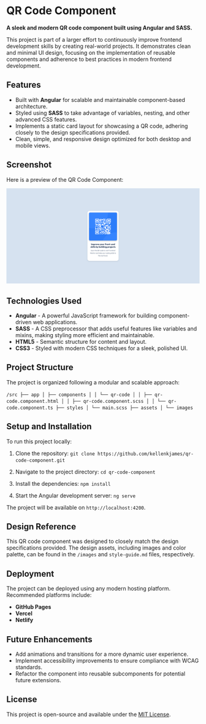 # QR Code Component

**A sleek and modern QR code component built using Angular and SASS.**

This project is part of a larger effort to continuously improve frontend development skills by creating real-world projects. It demonstrates clean and minimal UI design, focusing on the implementation of reusable components and adherence to best practices in modern frontend development.

## Features

- Built with **Angular** for scalable and maintainable component-based architecture.
- Styled using **SASS** to take advantage of variables, nesting, and other advanced CSS features.
- Implements a static card layout for showcasing a QR code, adhering closely to the design specifications provided.
- Clean, simple, and responsive design optimized for both desktop and mobile views.

## Screenshot

Here is a preview of the QR Code Component:

![QR Code Component Screenshot](./qr-code-component/src/assets/final-screenshot.png)

## Technologies Used

- **Angular** - A powerful JavaScript framework for building component-driven web applications.
- **SASS** - A CSS preprocessor that adds useful features like variables and mixins, making styling more efficient and maintainable.
- **HTML5** - Semantic structure for content and layout.
- **CSS3** - Styled with modern CSS techniques for a sleek, polished UI.

## Project Structure

The project is organized following a modular and scalable approach:

`/src ├── app │ ├── components │ │ └── qr-code │ │ ├── qr-code.component.html │ │ ├── qr-code.component.scss │ │ └── qr-code.component.ts ├── styles │ └── main.scss ├── assets │ └── images`

## Setup and Installation

To run this project locally:

1. Clone the repository: `git clone https://github.com/kellenkjames/qr-code-component.git`

2. Navigate to the project directory: `cd qr-code-component`

3. Install the dependencies: `npm install`

4. Start the Angular development server: `ng serve`

The project will be available on `http://localhost:4200`.

## Design Reference

This QR code component was designed to closely match the design specifications provided. The design assets, including images and color palette, can be found in the `/images` and `style-guide.md` files, respectively.

## Deployment

The project can be deployed using any modern hosting platform. Recommended platforms include:

- **GitHub Pages**
- **Vercel**
- **Netlify**

## Future Enhancements

- Add animations and transitions for a more dynamic user experience.
- Implement accessibility improvements to ensure compliance with WCAG standards.
- Refactor the component into reusable subcomponents for potential future extensions.

## License

This project is open-source and available under the [MIT License](LICENSE).
